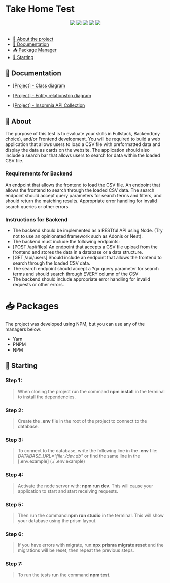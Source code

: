 # Take Home Test

<div align="center">
  <img src="https://img.shields.io/badge/typescript-%23007ACC.svg?style=for-the-badge&logo=typescript&logoColor=white"/>
  <img src="https://img.shields.io/badge/node.js-6DA55F?style=for-the-badge&logo=node.js&logoColor=white"/>
  <img src="https://img.shields.io/badge/express.js-%23404d59.svg?style=for-the-badge&logo=express&logoColor=%2361DAFB"/>
  <img src="https://img.shields.io/badge/-jest-%23C21325?style=for-the-badge&logo=jest&logoColor=white"/>
  <img src="https://img.shields.io/badge/Prisma-3982CE?style=for-the-badge&logo=Prisma&logoColor=white"/>
</div>

<br>

- [📑 About the project](#-about)
- [📖 Documentation](#-documentation)
- [📥 Package Manager](#-packages)
- [🚀 Starting](#-starting)

## 📖 Documentation

- [[Project] - Class diagram](./docs/app_diagram.png)

- [[Project] - Entity relationship diagram](./docs/ERD.png)

- [[Project] - Insomnia API Collection](./docs/Insomnia_2023-07-12.json)

## 📑 About
The purpose of this test is to evaluate your skills in Fullstack, Backend(my choice), and/or Frontend development. You will be required to build a web application that allows users to load a CSV file with preformatted data and display the data as cards on the website. The application should also include a search bar that allows users to search for data within the loaded CSV file.
   ### Requirements for Backend
   An endpoint that allows the frontend to load the CSV file.
   An endpoint that allows the frontend to search through the loaded CSV data.
   The search endpoint should accept query parameters for search terms and filters, and should return the matching results.
   Appropriate error handling for invalid search queries or other errors.
   ### Instructions for Backend
   - The backend should be implemented as a RESTful API using Node. (Try not to use an opinionated framework such as Adonis or Nest).
   - The backend must include the following endpoints:
   - [POST /api/files] An endpoint that accepts a CSV file upload from the frontend and stores the data in a database or a data structure.
   - [GET /api/users] Should include an endpoint that allows the frontend to search through the loaded CSV data.
   - The search endpoint should accept a ?q= query parameter for search terms and should search through EVERY column of the CSV
   - The backend should include appropriate error handling for invalid requests or other errors.

# 📥 Packages
The project was developed using NPM, but you can use any of the managers below:
- Yarn
- PNPM
- NPM

## 🚀 Starting

### Step 1:
   > When cloning the project run the command **npm install** in the terminal to install the dependencies.
  
### Step 2:
   > Create the **.env** file in the root of the project to connect to the database.
  
### Step 3:
   > To connect to the database, write the following line in the **.env** file: *DATABASE_URL="file:./dev.db"* or find the same line in the [.env.example] (./ .env.example)
 
### Step 4:
   > Activate the node server with: **npm run dev**. This will cause your application to start and start receiving requests.
  
### Step 5:
   > Then run the command:**npm run studio** in the terminal. This will show your database using the prism layout.

### Step 6:
   > If you have errors with migrate, run:**npx prisma migrate reset** and the migrations will be reset, then repeat the previous steps.

### Step 7:
  > To run the tests run the command **npm test**.
